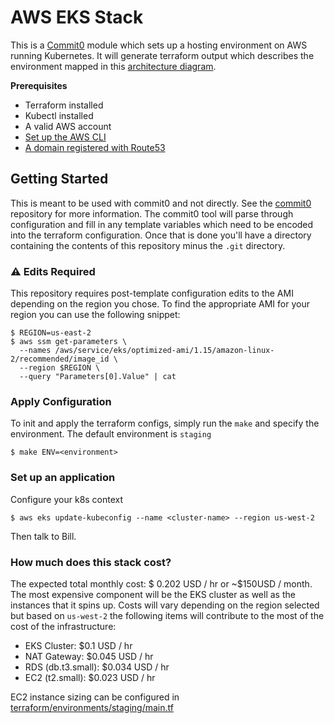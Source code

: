# AWS EKS Stack

This is a [Commit0](https://github.com/commitdev/commit0) module which sets up a
hosting environment on AWS running Kubernetes. It will generate terraform output
which describes the environment mapped in this [architecture
diagram](./docs/architecture-overview.svg).

**Prerequisites**
 - Terraform installed
 - Kubectl installed
 - A valid AWS account
 - [Set up the AWS CLI](https://docs.aws.amazon.com/polly/latest/dg/setup-aws-cli.html)
 - [A domain registered with Route53](https://docs.aws.amazon.com/Route53/latest/DeveloperGuide/domain-register.html)

## Getting Started

This is meant to be used with commit0 and not directly. See
the [commit0](https://github.com/commitdev/commit0) repository for more
information. The commit0 tool will parse through configuration and fill in any
template variables which need to be encoded into the terraform configuration.
Once that is done you'll have a directory containing the contents of this
repository minus the `.git` directory.

### ⚠️ Edits Required

This repository requires post-template configuration edits to the AMI depending
on the region you chose. To find the appropriate AMI for your region you can use
the following snippet:

```shell
$ REGION=us-east-2
$ aws ssm get-parameters \
  --names /aws/service/eks/optimized-ami/1.15/amazon-linux-2/recommended/image_id \
  --region $REGION \
  --query "Parameters[0].Value" | cat
```

### Apply Configuration
To init and apply the terraform configs, simply run the `make` and specify the
environment. The default environment is `staging`
```shell
$ make ENV=<environment>
```

### Set up an application
Configure your k8s context

```shell
$ aws eks update-kubeconfig --name <cluster-name> --region us-west-2
```

Then talk to Bill.

### How much does this stack cost?
The expected total monthly cost: $ 0.202 USD / hr or ~$150USD / month. The most
expensive component will be the EKS cluster as well as the instances that it
spins up. Costs will vary depending on the region selected but based on
`us-west-2` the following items will contribute to the most of the cost of the
infrastructure:
 - EKS Cluster: $0.1 USD / hr
 - NAT Gateway: $0.045 USD / hr
 - RDS (db.t3.small): $0.034 USD / hr
 - EC2 (t2.small): $0.023 USD / hr

EC2 instance sizing can be configured in [terraform/environments/staging/main.tf](terraform/environments/staging/main.tf)
